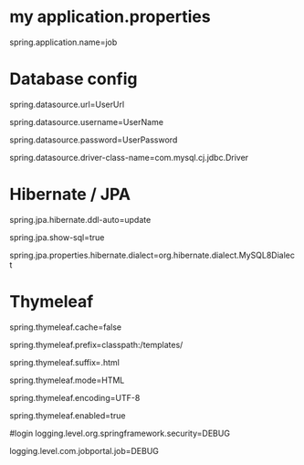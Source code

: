 #  my application.properties


spring.application.name=job

# Database config

spring.datasource.url=UserUrl

spring.datasource.username=UserName

spring.datasource.password=UserPassword

spring.datasource.driver-class-name=com.mysql.cj.jdbc.Driver

# Hibernate / JPA
spring.jpa.hibernate.ddl-auto=update

spring.jpa.show-sql=true

spring.jpa.properties.hibernate.dialect=org.hibernate.dialect.MySQL8Dialect

# Thymeleaf
spring.thymeleaf.cache=false

spring.thymeleaf.prefix=classpath:/templates/

spring.thymeleaf.suffix=.html

spring.thymeleaf.mode=HTML

spring.thymeleaf.encoding=UTF-8

spring.thymeleaf.enabled=true

#login 
logging.level.org.springframework.security=DEBUG

logging.level.com.jobportal.job=DEBUG
